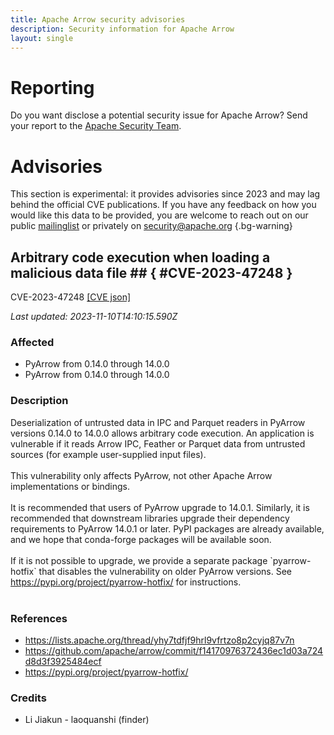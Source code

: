 ```yaml
---
title: Apache Arrow security advisories
description: Security information for Apache Arrow
layout: single
---
```


# Reporting

Do you want disclose a potential security issue for Apache Arrow? Send your report to the [Apache Security Team](mailto:security@apache.org).

# Advisories

This section is experimental: it provides advisories since 2023 and may lag behind the official CVE publications. If you have any feedback on how you would like this data to be provided, you are welcome to reach out on our public [mailinglist](/mailinglist) or privately on [security@apache.org](mailto:security@apache.org)
{.bg-warning}

## Arbitrary code execution when loading a malicious data file ## { #CVE-2023-47248 }

CVE-2023-47248 [\[CVE json\]](./CVE-2023-47248.cve.json)

_Last updated: 2023-11-10T14:10:15.590Z_

### Affected

* PyArrow from 0.14.0 through 14.0.0
* PyArrow from 0.14.0 through 14.0.0


### Description

<div>Deserialization of untrusted data in IPC and Parquet readers in PyArrow versions 0.14.0 to 14.0.0 allows arbitrary code execution. An application is vulnerable if it reads Arrow IPC, Feather or Parquet data from untrusted sources (for example user-supplied input files).</div><div><br></div><div>This vulnerability only affects PyArrow, not other Apache Arrow implementations or bindings.<br></div><div><br></div><div>It is recommended that users of PyArrow upgrade to 14.0.1. Similarly, it is recommended that downstream libraries upgrade their dependency requirements to PyArrow 14.0.1 or later. PyPI packages are already available, and we hope that conda-forge packages will be available soon.<br></div><div><br></div><div>If it is not possible to upgrade, we provide a separate package `pyarrow-hotfix` that disables the vulnerability on older PyArrow versions. See <a target="_blank" rel="nofollow" href="https://pypi.org/project/pyarrow-hotfix/">https://pypi.org/project/pyarrow-hotfix/</a> for instructions.<br></div><div><br></div>

### References
* https://lists.apache.org/thread/yhy7tdfjf9hrl9vfrtzo8p2cyjq87v7n
* https://github.com/apache/arrow/commit/f14170976372436ec1d03a724d8d3f3925484ecf
* https://pypi.org/project/pyarrow-hotfix/


### Credits
* Li Jiakun - laoquanshi (finder)
